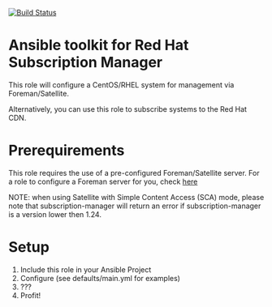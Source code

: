 [![Build Status](https://drone.element-networks.nl/api/badges/Ansible/role-subscription_manager/status.svg)](https://drone.element-networks.nl/Ansible/role-subscription_manager)

# Ansible toolkit for Red Hat Subscription Manager
This role will configure a CentOS/RHEL system for management via Foreman/Satellite.

Alternatively, you can use this role to subscribe systems to the Red Hat CDN.

# Prerequirements
This role requires the use of a pre-configured Foreman/Satellite server. For a role to
configure a Foreman server for you, check [here](https://github.com/thulium-drake/ansible-role-foreman)

NOTE: when using Satellite with Simple Content Access (SCA) mode, please note that subscription-manager will
return an error if subscription-manager is a version lower then 1.24.

# Setup
1. Include this role in your Ansible Project
2. Configure (see defaults/main.yml for examples)
3. ???
4. Profit!
